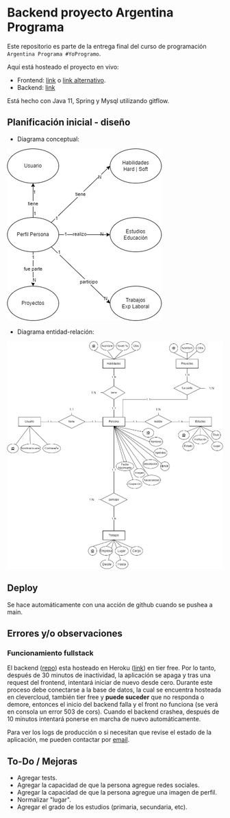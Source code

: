 # Backend proyecto Argentina Programa

Este repositorio es parte de la entrega final del curso de programación `Argentina Programa #YoProgramo`.

Aquí está hosteado el proyecto en vivo:

* Frontend: [link](https://portfolio-e8aa4.web.app/) o [link alternativo](https://portfolio-e8aa4.firebaseapp.com/).
* Backend: [link](https://portfolio-argentina-programa7.herokuapp.com)

Está hecho con Java 11, Spring y Mysql utilizando gitflow.

## Planificación inicial - diseño


* Diagrama conceptual:


![Diagrama conceptual](DiagramaConceptual.png)

* Diagrama entidad-relación:

![Diagrama entidad-relación](Der.png)

## Deploy

Se hace automáticamente con una acción de github cuando se pushea a main.

## Errores y/o observaciones

### Funcionamiento fullstack

El backend ([repo](https://github.com/JereCalvet/BackendProyectoArgProg)) esta hosteado en Heroku ([link](https://portfolio-argentina-programa7.herokuapp.com)) en tier free. Por lo tanto, después de 30 minutos de inactividad, la aplicación se apaga y tras una request del frontend, intentará iniciar de nuevo desde cero. Durante este proceso debe conectarse a la base de datos, la cual se encuentra hosteada en clevercloud, también tier free y **puede suceder** que no responda o demore, entonces el inicio del backend falla y el front no funciona (se verá en consola un error 503 de cors). Cuando el backend crashea, después de 10 minutos intentará ponerse en marcha de nuevo automáticamente.

Para ver los logs de producción o si necesitan que revise el estado de la aplicación, me pueden contactar por [email](mailto:jereecalvet@gmail.com).
## To-Do / Mejoras

* Agregar tests.
* Agregar la capacidad de que la persona agregue redes sociales.
* Agregar la capacidad de que la persona agregue una imagen de perfil.
* Normalizar "lugar".
* Agregar el grado de los estudios (primaria, secundaria, etc).
  